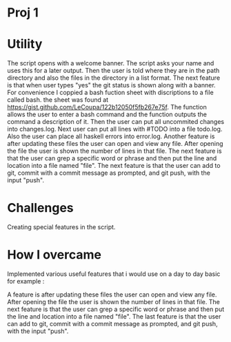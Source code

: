 
# Proj 1
# Utility 
The script opens with a welcome banner. The script asks your name and uses this for a later output. Then the user is told where they are in the path directory and also the files in the directory in a list format. The next feature is that when user types "yes" the git status is shown along with a banner. For convenience I coppied a bash fuction sheet with discriptions to a file called bash. the sheet was found at https://gist.github.com/LeCoupa/122b12050f5fb267e75f. The function allows the user to enter a bash command and the function outputs the command a description of it. Then the user can put all uncommited changes into changes.log. Next user can put all lines with #TODO into a file todo.log. Also the user can place all haskell errors into error.log. Another feature is after updating these files the user can open and view any file. After opening the file the user is shown the number of lines in that file. The next feature is that the user can grep a specific word or phrase and then put the line and location into a file named "file". The next feature is that the user can add to git, commit with a commit message as prompted, and git push, with the input "push".


# Challenges 
Creating special features in the script. 


# How I overcame 

Implemented various useful features that i would use on a day to day basic 
for example :

A feature is after updating these files the user can open and view any file.
After opening the file the user is shown the number of lines in that file.
The next feature is that the user can grep a specific word or phrase and then put the line and location into a file named "file".
The last feature is that the user can add to git, commit with a commit message as prompted, and git push, with the input "push". 


